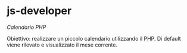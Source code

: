 js-developer
=====================

*Calendario PHP*

Obiettivo: realizzare un piccolo calendario utilizzando il PHP. Di default viene rilevato e visualizzato il mese corrente.
 

